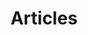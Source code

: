 ---
title: Articles
description: Ecrits bénéfiques
image: articles.jpg

# Badge style
style:
    background: "#C7AA7E"
    color: "#fff"
---